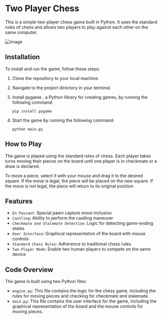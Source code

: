 # Two Player Chess

This is a simple two-player chess game built in Python. It uses the standard rules of chess and allows two players to play against each other on the same computer.

![image](https://github.com/purnasth/chess-python/assets/107195487/54d79149-d13c-48eb-ac60-57c57b999aae)

## Installation

To install and run the game, follow these steps:

1. Clone the repository to your local machine.
2. Navigate to the project directory in your terminal.
3. Install pygame , a Python library for creating games, by running the following command:

    ```
    pip install pygame
    ```

4. Start the game by running the following command:

    ```
    python main.py
    ```

## How to Play

The game is played using the standard rules of chess. Each player takes turns moving their pieces on the board until one player is in checkmate or a draw is declared.

To move a piece, select it with your mouse and drag it to the desired square. If the move is legal, the piece will be placed on the new square. If the move is not legal, the piece will return to its original position.

## Features

- `En Passant`: Special pawn capture move inclusion
- `Castling`: Ability to perform the castling maneuver
- `Checkmate and Stalemate Detection`: Logic for detecting game-ending states
- `User Interface`: Graphical representation of the board with mouse controls
- `Standard Chess Rules`: Adherence to traditional chess rules
- `Two-Player Mode`: Enable two human players to compete on the same device

## Code Overview

The game is built using two Python files:

- `engine.py`: This file contains the logic for the chess game, including the rules for moving pieces and checking for checkmate and stalemate.
- `main.py`: This file contains the user interface for the game, including the graphical representation of the board and the mouse controls for moving pieces.

